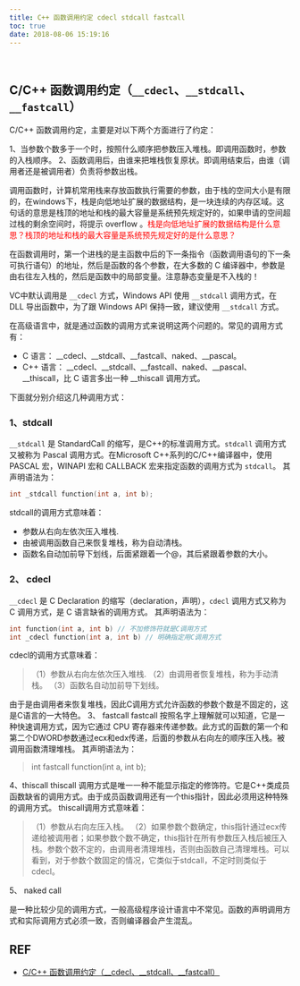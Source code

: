 ```yaml
---
title: C++ 函数调用约定 cdecl stdcall fastcall
toc: true
date: 2018-08-06 15:19:16
---
```

​

## C/C++ 函数调用约定（`__cdecl`、`__stdcall`、`__fastcall`）


C/C++ 函数调用约定，主要是对以下两个方面进行了约定：

1、当参数个数多于一个时，按照什么顺序把参数压入堆栈。即调用函数时，参数的入栈顺序。
2、函数调用后，由谁来把堆栈恢复原状。即调用结束后，由谁（调用者还是被调用者）负责将参数出栈。


调用函数时，计算机常用栈来存放函数执行需要的参数，由于栈的空间大小是有限的，在windows下，栈是向低地址扩展的数据结构，是一块连续的内存区域。这句话的意思是栈顶的地址和栈的最大容量是系统预先规定好的，如果申请的空间超过栈的剩余空间时，将提示 overflow 。<span style="color:red;">栈是向低地址扩展的数据结构是什么意思？栈顶的地址和栈的最大容量是系统预先规定好的是什么意思？</span>

​
在函数调用时，第一个进栈的是主函数中后的下一条指令（函数调用语句的下一条可执行语句）的地址，然后是函数的各个参数，在大多数的 C 编译器中，参数是由右往左入栈的，然后是函数中的局部变量。注意静态变量是不入栈的！

​VC中默认调用是 `__cdecl` 方式，Windows API 使用 `__stdcall` 调用方式，在 DLL 导出函数中，为了跟 Windows API 保持一致，建议使用 `__stdcall` 方式。


在高级语言中，就是通过函数的调用方式来说明这两个问题的。常见的调用方式有：

- C 语言： __cdecl、__stdcall、__fastcall、naked、__pascal。
- C++ 语言： __cdecl、__stdcall、__fastcall、naked、__pascal、__thiscall，比 C 语言多出一种 __thiscall 调用方式。


下面就分别介绍这几种调用方式：

### 1、stdcall

`__stdcall` 是 StandardCall 的缩写，是C++的标准调用方式。`stdcall` 调用方式又被称为 Pascal 调用方式。在Microsoft C++系列的C/C++编译器中，使用 PASCAL 宏，WINAPI 宏和 CALLBACK 宏来指定函数的调用方式为 `stdcall`。
其声明语法为：

```cpp
int _stdcall function(int a, int b);
```

stdcall的调用方式意味着：

- 参数从右向左依次压入堆栈.
- 由被调用函数自己来恢复堆栈，称为自动清栈。
- 函数名自动加前导下划线，后面紧跟着一个@，其后紧跟着参数的大小。

### 2、 cdecl

`__cdecl` 是 C Declaration 的缩写（declaration，声明），`cdecl` 调用方式又称为 C 调用方式，是 C 语言缺省的调用方式。
其声明语法为：

```cpp
int function(int a, int b) // 不加修饰符就是C调用方式
int _cdecl function(int a, int b) // 明确指定用C调用方式
```

cdecl的调用方式意味着：

> （1）参数从右向左依次压入堆栈.
> （2）由调用者恢复堆栈，称为手动清栈。
> （3）函数名自动加前导下划线。

由于是由调用者来恢复堆栈，因此C调用方式允许函数的参数个数是不固定的，这是C语言的一大特色。
3、 fastcall
fastcall 按照名字上理解就可以知道，它是一种快速调用方式，因为它通过 CPU 寄存器来传递参数。此方式的函数的第一个和第二个DWORD参数通过ecx和edx传递，后面的参数从右向左的顺序压入栈。被调用函数清理堆栈。
其声明语法为：

> int fastcall function(int a, int b);

4、thiscall
thiscall 调用方式是唯一一种不能显示指定的修饰符。它是C++类成员函数缺省的调用方式。由于成员函数调用还有一个this指针，因此必须用这种特殊的调用方式。
thiscall调用方式意味着：

> （1）参数从右向左压入栈。
> （2）如果参数个数确定，this指针通过ecx传递给被调用者；如果参数个数不确定，this指针在所有参数压入栈后被压入栈。参数个数不定的，由调用者清理堆栈，否则由函数自己清理堆栈。可以看到，对于参数个数固定的情况，它类似于stdcall，不定时则类似于cdecl。

5、 naked call

是一种比较少见的调用方式，一般高级程序设计语言中不常见。函数的声明调用方式和实际调用方式必须一致，否则编译器会产生混乱。



## REF

- [C/C++ 函数调用约定（__cdecl、__stdcall、__fastcall）](https://blog.csdn.net/hellokandy/article/details/54603055)
